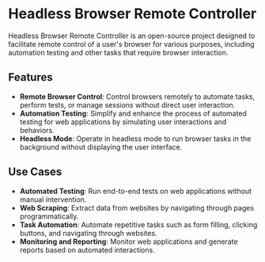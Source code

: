 # Headless Browser Remote Controller

Headless Browser Remote Controller is an open-source project designed to facilitate remote control of a user's browser for various purposes, including automation testing and other tasks that require browser interaction. 

## Features

- **Remote Browser Control**: Control browsers remotely to automate tasks, perform tests, or manage sessions without direct user interaction.
- **Automation Testing**: Simplify and enhance the process of automated testing for web applications by simulating user interactions and behaviors.
- **Headless Mode**: Operate in headless mode to run browser tasks in the background without displaying the user interface.

## Use Cases

- **Automated Testing**: Run end-to-end tests on web applications without manual intervention.
- **Web Scraping**: Extract data from websites by navigating through pages programmatically.
- **Task Automation**: Automate repetitive tasks such as form filling, clicking buttons, and navigating through websites.
- **Monitoring and Reporting**: Monitor web applications and generate reports based on automated interactions.
